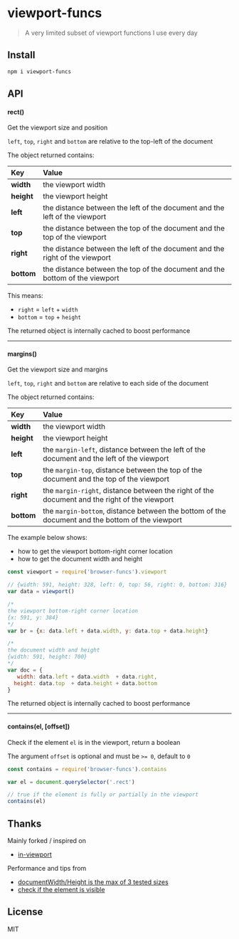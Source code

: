# viewport-funcs

> A very limited subset of viewport functions I use every day

## Install

```bash
npm i viewport-funcs
```

## API

#### rect()

Get the viewport size and position

`left`, `top`, `right` and `bottom` are relative to the top-left of the document

The object returned contains:

| Key | Value |
| :------ | :------- |
| **width** | the viewport width |
| **height** | the viewport height |
| **left** | the distance between the left of the document and the left of the viewport |
| **top** | the distance between the top of the document and the top of the viewport |
| **right** | the distance between the left of the document and the right of the viewport |
| **bottom** | the distance between the top of the document and the bottom of the viewport |

This means:
* `right` = `left` + `width`
* `bottom` = `top` + `height`

The returned object is internally cached to boost performance

---

#### margins()

Get the viewport size and margins

`left`, `top`, `right` and `bottom` are relative to each side of the document

The object returned contains:

| Key | Value |
| :------ | :------- |
| **width** | the viewport width |
| **height** | the viewport height |
| **left** | the `margin-left`, distance between the left of the document and the left of the viewport |
| **top** | the `margin-top`, distance between the top of the document and the top of the viewport |
| **right** | the `margin-right`, distance between the right of the document and the right of the viewport |
| **bottom** | the `margin-bottom`, distance between the bottom of the document and the bottom of the viewport |

The example below shows:
* how to get the viewport bottom-right corner location
* how to get the document width and height

```js
const viewport = require('browser-funcs').viewport

// {width: 591, height: 328, left: 0, top: 56, right: 0, bottom: 316}
var data = viewport()

/*
the viewport bottom-right corner location
{x: 591, y: 384}
*/
var br = {x: data.left + data.width, y: data.top + data.height}

/*
the document width and height
{width: 591, height: 700}
*/
var doc = {
   width: data.left + data.width  + data.right,
  height: data.top  + data.height + data.bottom
}
```

The returned object is internally cached to boost performance

---

#### contains(el, [offset])

Check if the element `el` is in the viewport, return a boolean

The argument `offset` is optional and must be `>= 0`, default to `0`

```js
const contains = require('browser-funcs').contains

var el = document.querySelector('.rect')

// true if the element is fully or partially in the viewport
contains(el)
```

## Thanks

Mainly forked / inspired on
- [in-viewport](https://github.com/vvo/in-viewport)

Performance and tips from
- [documentWidth/Height is the max of 3 tested sizes](http://ryanve.com/lab/dimensions/#document)
- [check if the element is visible](https://github.com/jquery/jquery/blob/0402963845be8d71c4e8ddf65e7c055014739b60/src/css/hiddenVisibleSelectors.js#L10)

## License

MIT

